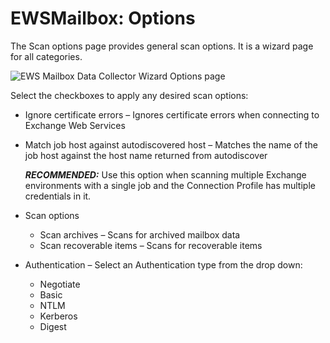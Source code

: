 # EWSMailbox: Options

The Scan options page provides general scan options. It is a wizard page for all categories.

![EWS Mailbox Data Collector Wizard Options page](/img/product_docs/accessanalyzer/12.0/admin/datacollector/ewsmailbox/options.webp)

Select the checkboxes to apply any desired scan options:

- Ignore certificate errors – Ignores certificate errors when connecting to Exchange Web Services
- Match job host against autodiscovered host – Matches the name of the job host against the host
  name returned from autodiscover

    **_RECOMMENDED:_** Use this option when scanning multiple Exchange environments with a single
    job and the Connection Profile has multiple credentials in it.

- Scan options

    - Scan archives – Scans for archived mailbox data
    - Scan recoverable items – Scans for recoverable items

- Authentication – Select an Authentication type from the drop down:

    - Negotiate
    - Basic
    - NTLM
    - Kerberos
    - Digest
